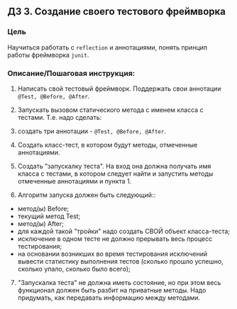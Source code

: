 ## ДЗ 3. Создание своего тестового фреймворка

### Цель
Научиться работать с ``reflection`` и аннотациями,
понять принцип работы фреймворка ``junit``.


### Описание/Пошаговая инструкция:
1. Написать свой тестовый фреймворк.
Поддержать свои аннотации ``@Test, @Before, @After``.
2. Запускать вызовом статического метода с именем класса с тестами.
Т.е. надо сделать:

3. создать три аннотации - ``@Test, @Before, @After``.
4. Создать класс-тест, в котором будут методы, отмеченные аннотациями.
5. Создать "запускалку теста". На вход она должна получать имя класса с тестами, в котором следует найти и запустить методы отмеченные аннотациями и пункта 1.
6. Алгоритм запуска должен быть следующий::
 - метод(ы) Before;
 - текущий метод Test;
 - метод(ы) After;
 - для каждой такой "тройки" надо создать СВОЙ объект класса-теста;
 - исключение в одном тесте не должно прерывать весь процесс тестирования;
 - на основании возникших во время тестирования исключений вывести статистику выполнения тестов (сколько прошло успешно, сколько упало, сколько было всего);
7. "Запускалка теста" не должна иметь состояние, но при этом весь функционал должен быть разбит на приватные методы.
Надо придумать, как передавать информацию между методами.